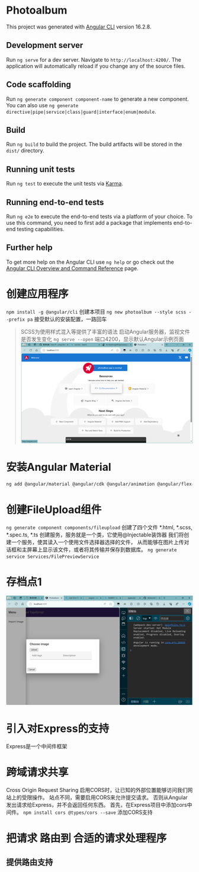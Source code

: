 # Photoalbum

This project was generated with [Angular CLI](https://github.com/angular/angular-cli) version 16.2.8.

## Development server

Run `ng serve` for a dev server. Navigate to `http://localhost:4200/`. The application will automatically reload if you change any of the source files.

## Code scaffolding

Run `ng generate component component-name` to generate a new component. You can also use `ng generate directive|pipe|service|class|guard|interface|enum|module`.

## Build

Run `ng build` to build the project. The build artifacts will be stored in the `dist/` directory.

## Running unit tests

Run `ng test` to execute the unit tests via [Karma](https://karma-runner.github.io).

## Running end-to-end tests

Run `ng e2e` to execute the end-to-end tests via a platform of your choice. To use this command, you need to first add a package that implements end-to-end testing capabilities.

## Further help

To get more help on the Angular CLI use `ng help` or go check out the [Angular CLI Overview and Command Reference](https://angular.io/cli) page.


# 创建应用程序
`npm install -g @angular/cli`
创建本项目
`ng new photoalbum --style scss --prefix pa`
接受默认的安装配置，一路回车
> SCSS为使用样式混入等提供了丰富的语法
启动Angular服务器，监视文件是否发生变化
`ng serve --open`
端口4200，显示默认Angular示例页面
![界面](./src/assets/ui-init.png)
# 安装Angular Material
```bash
ng add @angular/material @angular/cdk @angular/animation @angular/flex-layout
```

# 创建FileUpload组件
`ng generate component components/fileupload`
创建了四个文件 *.html, *.scss, *.spec.ts, *.ts
创建服务，服务就是一个类，它使用@Injectable装饰器
我们将创建一个服务，使其读入一个使用文件选择器选择的文件，
从而能够在图片上传对话框和主屏幕上显示该文件，或者将其传输并保存到数据库。
`ng generate service Services/FilePreviewService`

# 存档点1
![存档点1](src/assets/ui-arch1.png)

# 引入对Express的支持
Express是一个中间件框架

# 跨域请求共享
Cross Origin Request Sharing
启用CORS时，让已知的外部位置能够访问我们网站上的受限操作。
站点不同，需要启用CORS来允许提交请求。
否则从Angular发出请求给Express，并不会返回任何东西。
首先，在Express项目中添加cors中间件。
`npm install cors @types/cors --save`
添加CORS支持

# 把请求 路由到 合适的请求处理程序
## 提供路由支持
